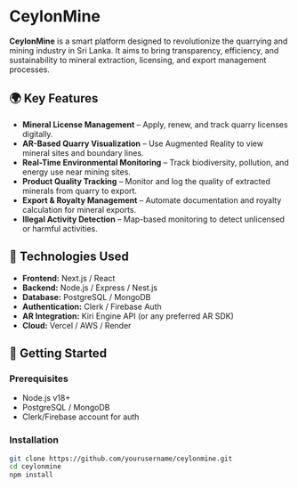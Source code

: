# CeylonMine

**CeylonMine** is a smart platform designed to revolutionize the quarrying and mining industry in Sri Lanka. It aims to bring transparency, efficiency, and sustainability to mineral extraction, licensing, and export management processes.

## 🌍 Key Features

- **Mineral License Management** – Apply, renew, and track quarry licenses digitally.
- **AR-Based Quarry Visualization** – Use Augmented Reality to view mineral sites and boundary lines.
- **Real-Time Environmental Monitoring** – Track biodiversity, pollution, and energy use near mining sites.
- **Product Quality Tracking** – Monitor and log the quality of extracted minerals from quarry to export.
- **Export & Royalty Management** – Automate documentation and royalty calculation for mineral exports.
- **Illegal Activity Detection** – Map-based monitoring to detect unlicensed or harmful activities.

## 🔧 Technologies Used

- **Frontend:** Next.js / React
- **Backend:** Node.js / Express / Nest.js
- **Database:** PostgreSQL / MongoDB
- **Authentication:** Clerk / Firebase Auth
- **AR Integration:** Kiri Engine API (or any preferred AR SDK)
- **Cloud:** Vercel / AWS / Render

## 🚀 Getting Started

### Prerequisites

- Node.js v18+
- PostgreSQL / MongoDB
- Clerk/Firebase account for auth

### Installation

```bash
git clone https://github.com/yourusername/ceylonmine.git
cd ceylonmine
npm install
